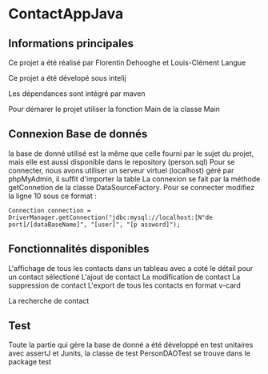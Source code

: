 # ContactAppJava

## Informations principales

Ce projet a été réalisé par Florentin Dehooghe et Louis-Clément Langue

Ce projet a été dévelopé sous intelij

Les dépendances sont intégré par maven

Pour démarer le projet utiliser la fonction Main de la classe Main

## Connexion Base de donnés
la base de donné utilisé est la même que celle fourni par le sujet du projet, mais elle est aussi disponible dans le repository (person.sql)
Pour se connecter, nous avons utiliser un serveur virtuel (localhost) géré par phpMyAdmin, il suffit d'importer la table
La connexion se fait par la méthode getConnetion de la classe DataSourceFactory. 
Pour se connecter modifiez la ligne 10 sous ce format :
```{java}
Connection connection = DriverManager.getConnection("jdbc:mysql://localhost:[N°de port]/[dataBaseName]", "[user]", "[p assword]");
```

## Fonctionnalités disponibles
L'affichage de tous les contacts dans un tableau avec a coté le détail pour un contact sélectioné
L'ajout de contact
La modification de contact
La suppression de contact
L'export de tous les contacts en format v-card

La recherche de contact

## Test
Toute la partie qui gère la base de donné a été développé en test unitaires avec assertJ et Junits, la classe de test PersonDAOTest se trouve dans le package test 
